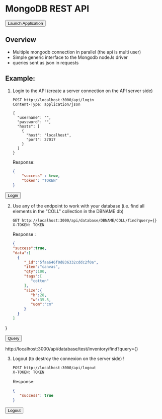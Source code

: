 
# MongoDB REST API

<a href='didact://?commandId=vscode.didact.sendNamedTerminalAString&text=T1$$cd Sample-Application-2 %26%26 npm start' title='Launch'><button class="button1">Launch Application</button></a>

## Overview

* Multiple mongodb connection in parallel (the api is multi user) 
* Simple generic interface to the Mongodb nodeJs driver
* queries sent as json in requests

## Example:

1. Login to the API (create a server connection on the API server side)

    ```
    POST http://localhost:3000/api/login
    Content-Type: application/json
    
    {
      "username": "",
      "password": "",
      "hosts": [
        {
          "host": "localhost",
          "port": 27017
        }
      ]
    }

    ```
    Response:
    ```json
    {
        "success" : true,
        "token": "TOKEN"
    } 
    ```

    
<a href='didact://?commandId=vscode.didact.sendNamedTerminalAString&text=T2$$curl %2D%2Dheader "Content%2DType: application/json" %2D%2Drequest POST %2D%2Ddata %27%7B"username"%3A"","password"%3A"","hosts"%3A%5B%7B"host"%3A"a079e195a0638452a970fcf120de033c-1333340820.us-west-2.elb.amazonaws.com","port"%3A 27017%7D%5D%7D%27 http%3A%2F%2Flocalhost%3A3000%2Fapi%2Flogin' title='Launch'><button class="button1">Login</button></a>

2. Use any of the endpoint to work with your database (i.e. find all elements in the "COLL" collection in the DBNAME db)

    ```
    GET http://localhost:3000/api/database/DBNAME/COLL/find?query={}
    X-TOKEN: TOKEN
    ```
    Response : 
    ```json
    {
   "success":true,
   "data":[
      {
         "_id":"5faa646f0d836332cddc2f0a",
         "item":"canvas",
         "qty":100,
         "tags":[
            "cotton"
         ],
         "size":{
            "h":28,
            "w":35.5,
            "uom":"cm"
         }
      }
   ]
}

   
<a href='didact://?commandId=vscode.didact.sendNamedTerminalAString&text=T2$$curl %2Dg %2D%2Dheader "X-TOKEN: 4299c7e1-d63a-4e42-8f4a-b0eec12367fe" %2D%2Drequest GET  %27http%3A%2F%2Flocalhost%3A3000%2Fapi%2Fdatabase%2Ftest%2Finventory%2Ffind%3Fquery%3D%7B%7D%27$$cat token' title='Launch'><button class="button1">Query</button></a>



http://localhost:3000/api/database/test/inventory/find?query={}

3. Logout (to destroy the connexion on the server side) ! 

    ```
    POST http://localhost:3000/api/logout
    X-TOKEN: TOKEN
    ```
   
   Response: 
    ```json
    {
       "success": true
    }
    ```

<a href='didact://?commandId=vscode.didact.sendNamedTerminalAString&text=T2$$curl %2Dg %2D%2Dheader "X-TOKEN: 4299c7e1-d63a-4e42-8f4a-b0eec12367fe" %2D%2Drequest POST  %27http%3A%2F%2Flocalhost%3A3000%2Fapi%2Flogout%27$$cat token' title='Launch'><button class="button1">Logout</button></a>
